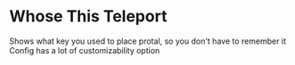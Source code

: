 # Whose This Teleport

Shows what key you used to place protal, so you don't have to remember it
Config has a lot of customizability option
